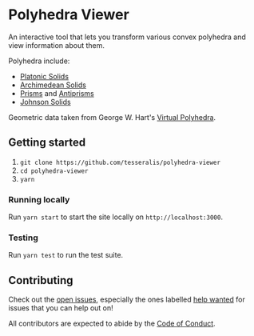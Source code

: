 # Polyhedra Viewer
 
An interactive tool that lets you transform various convex polyhedra and view information about them.

Polyhedra include:

- [Platonic Solids](http://en.wikipedia.org/wiki/Platonic_solid)
- [Archimedean Solids](http://en.wikipedia.org/wiki/Archimedean_solid)
- [Prisms](<http://en.wikipedia.org/wiki/Prism_(geometry)>) and [Antiprisms](http://en.wikipedia.org/wiki/Antiprism)
- [Johnson Solids](http://en.wikipedia.org/wiki/Johnson_solid)

Geometric data taken from George W. Hart's [Virtual Polyhedra].

[virtual polyhedra]: http://www.georgehart.com/virtual-polyhedra/vp.html

## Getting started

1. `git clone https://github.com/tesseralis/polyhedra-viewer`
2. `cd polyhedra-viewer`
3. `yarn`

### Running locally

Run `yarn start` to start the site locally on `http://localhost:3000`.

### Testing

Run `yarn test` to run the test suite.

## Contributing

Check out the [open issues](https://github.com/tesseralis/polyhedra-viewer/issues), especially the ones labelled [help wanted](https://github.com/tesseralis/polyhedra-viewer/issues?q=is%3Aopen+is%3Aissue+label%3A%22help+wanted%22) for issues that you can help out on!

All contributors are expected to abide by the [Code of Conduct](/CODE_OF_CONDUCT.md).
